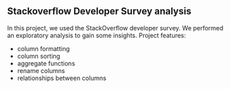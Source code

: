 ## Stackoverflow Developer Survey analysis

In this project, we used the StackOverflow developer survey. We performed an exploratory analysis to gain some insights.
Project features:
 
* column formatting
* column sorting
* aggregate functions
* rename columns
* relationships between columns
